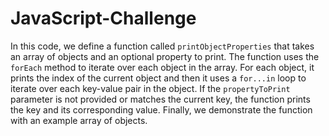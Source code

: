 # JavaScript-Challenge

In this code, we define a function called `printObjectProperties` that takes an array of objects and an optional property to print. The function uses the `forEach` method to iterate over each object in the array. For each object, it prints the index of the current object and then it uses a `for...in` loop to iterate over each key-value pair in the object. If the `propertyToPrint` parameter is not provided or matches the current key, the function prints the key and its corresponding value. Finally, we demonstrate the function with an example array of objects.
